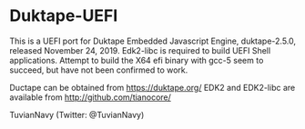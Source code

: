 # Duktape-UEFI

This is a UEFI port for Duktape Embedded Javascript Engine, duktape-2.5.0, released November 24, 2019. Edk2-libc is required to build UEFI Shell applications. Attempt to build the X64 efi binary with gcc-5 seem to succeed, but have not been confirmed to work.

Ductape can be obtained from https://duktape.org/
EDK2 and EDK2-libc are available from http://github.com/tianocore/

TuvianNavy (Twitter: @TuvianNavy)

